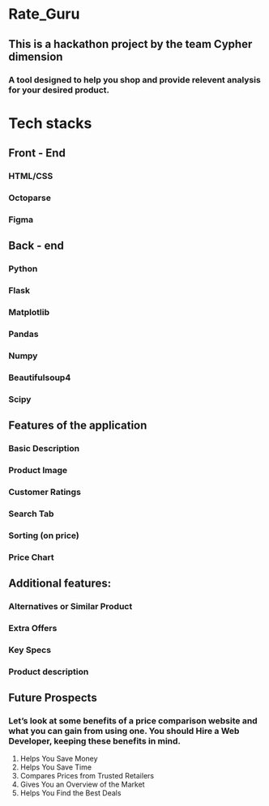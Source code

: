 # Rate_Guru

## This is a hackathon project by the team Cypher dimension

### A tool designed to help you shop and provide relevent analysis for your desired product.

# Tech stacks
## Front - End
### HTML/CSS
### Octoparse
### Figma

## Back - end
### Python
### Flask
### Matplotlib
### Pandas
### Numpy
### Beautifulsoup4
### Scipy

## Features of the application
### Basic Description
### Product Image
### Customer Ratings
### Search Tab
### Sorting (on price)
### Price Chart

## Additional features: 
### Alternatives or Similar Product
### Extra Offers
### Key Specs
### Product description


## Future Prospects
### Let’s look at some benefits of a price comparison website and what you can gain from using one. You should Hire a Web Developer, keeping these benefits in mind.

1) Helps You Save Money
2) Helps You Save Time
3) Compares Prices from Trusted Retailers
4) Gives You an Overview of the Market
5) Helps You Find the Best Deals



